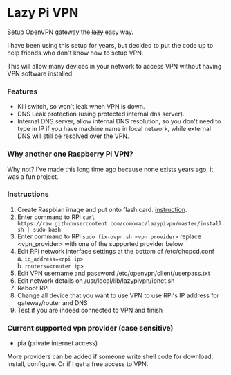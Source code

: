 # Lazy Pi VPN
Setup OpenVPN gateway the ~~lazy~~ easy way.  

I have been using this setup for years, but decided to put the code up to help friends who don't know how to setup VPN.  

This will allow many devices in your network to access VPN without having VPN software installed.

### Features
* Kill switch, so won't leak when VPN is down.
* DNS Leak protection (using protected internal dns server).
* Internal DNS server, allow internal DNS resolution, so you don't need to type in IP if you have machine name in local network, while external DNS will still be resolved over the VPN.

### Why another one Raspberry Pi VPN?
Why not? I've made this long time ago because none exists years ago, it was a fun project.

### Instructions

1. Create Raspbian image and put onto flash card. [instruction](https://www.raspberrypi.org/documentation/installation/installing-images/README.md).
2. Enter command to RPi `curl https://raw.githubusercontent.com/comomac/lazypivpn/master/install.sh | sudo bash`
3. Enter command to RPi `sudo fix-ovpn.sh <vpn provider>` replace <vpn_provider> with one of the supported provider below
4. Edit RPi network interface settings at the bottom of /etc/dhcpcd.conf  
   a. `ip_address=<rpi ip>`  
   b. `routers=<router ip>`  
5. Edit VPN username and password /etc/openvpn/client/userpass.txt
6. Edit network details on /usr/local/lib/lazypivpn/ipnet.sh
7. Reboot RPi
8. Change all device that you want to use VPN to use RPi's IP address for gateway/router and DNS
9. Test if you are indeed connected to VPN and finish


### Current supported vpn provider (case sensitive)
* pia    (private internet access)

More providers can be added if someone write shell code for download, install, configure. Or if I get a free access to VPN.
